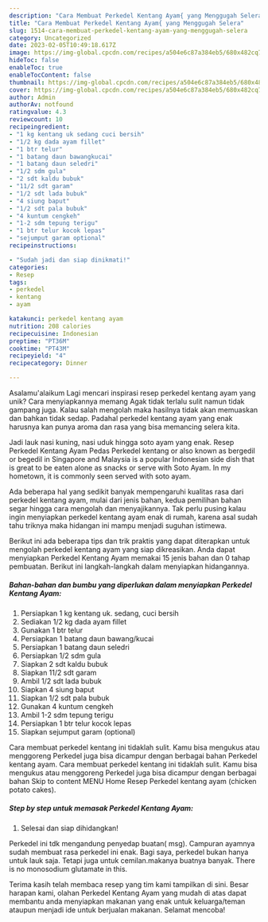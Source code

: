 ```yaml
---
description: "Cara Membuat Perkedel Kentang Ayam{ yang Menggugah Selera"
title: "Cara Membuat Perkedel Kentang Ayam{ yang Menggugah Selera"
slug: 1514-cara-membuat-perkedel-kentang-ayam-yang-menggugah-selera
category: Uncategorized
date: 2023-02-05T10:49:18.617Z
image: https://img-global.cpcdn.com/recipes/a504e6c87a384eb5/680x482cq70/perkedel-kentang-ayam-foto-resep-utama.jpg
hideToc: false
enableToc: true
enableTocContent: false
thumbnail: https://img-global.cpcdn.com/recipes/a504e6c87a384eb5/680x482cq70/perkedel-kentang-ayam-foto-resep-utama.jpg
cover: https://img-global.cpcdn.com/recipes/a504e6c87a384eb5/680x482cq70/perkedel-kentang-ayam-foto-resep-utama.jpg
author: Admin
authorAv: notfound
ratingvalue: 4.3
reviewcount: 10
recipeingredient:
- "1 kg kentang uk sedang cuci bersih"
- "1/2 kg dada ayam fillet"
- "1 btr telur"
- "1 batang daun bawangkucai"
- "1 batang daun seledri"
- "1/2 sdm gula"
- "2 sdt kaldu bubuk"
- "11/2 sdt garam"
- "1/2 sdt lada bubuk"
- "4 siung baput"
- "1/2 sdt pala bubuk"
- "4 kuntum cengkeh"
- "1-2 sdm tepung terigu"
- "1 btr telur kocok lepas"
- "sejumput garam optional"
recipeinstructions:

- "Sudah jadi dan siap dinikmati!"
categories:
- Resep
tags:
- perkedel
- kentang
- ayam

katakunci: perkedel kentang ayam 
nutrition: 208 calories
recipecuisine: Indonesian
preptime: "PT36M"
cooktime: "PT43M"
recipeyield: "4"
recipecategory: Dinner

---
```



Asalamu'alaikum Lagi mencari inspirasi resep perkedel kentang ayam yang unik? Cara menyiapkannya memang Agak tidak terlalu sulit namun tidak gampang juga. Kalau salah mengolah maka hasilnya tidak akan memuaskan dan bahkan tidak sedap. Padahal perkedel kentang ayam yang enak harusnya kan punya aroma dan rasa yang bisa memancing selera kita.


Jadi lauk nasi kuning, nasi uduk hingga soto ayam yang enak. Resep Perkedel Kentang Ayam Pedas Perkedel kentang or also known as bergedil or begedil in Singapore and Malaysia is a popular Indonesian side dish that is great to be eaten alone as snacks or serve with Soto Ayam. In my hometown, it is commonly seen served with soto ayam.

Ada beberapa hal yang sedikit banyak mempengaruhi kualitas rasa dari perkedel kentang ayam, mulai dari jenis bahan, kedua pemilihan bahan segar hingga cara mengolah dan menyajikannya. Tak perlu pusing kalau ingin menyiapkan perkedel kentang ayam enak di rumah, karena asal sudah tahu triknya maka hidangan ini mampu menjadi suguhan istimewa.


Berikut ini ada beberapa tips dan trik praktis yang dapat diterapkan untuk mengolah perkedel kentang ayam yang siap dikreasikan. Anda dapat menyiapkan Perkedel Kentang Ayam memakai 15 jenis bahan dan 0 tahap pembuatan. Berikut ini langkah-langkah dalam menyiapkan hidangannya.

<!--inarticleads1-->

##### Bahan-bahan dan bumbu yang diperlukan dalam menyiapkan Perkedel Kentang Ayam:

1. Persiapkan 1 kg kentang uk. sedang, cuci bersih
1. Sediakan 1/2 kg dada ayam fillet
1. Gunakan 1 btr telur
1. Persiapkan 1 batang daun bawang/kucai
1. Persiapkan 1 batang daun seledri
1. Persiapkan 1/2 sdm gula
1. Siapkan 2 sdt kaldu bubuk
1. Siapkan 11/2 sdt garam
1. Ambil 1/2 sdt lada bubuk
1. Siapkan 4 siung baput
1. Siapkan 1/2 sdt pala bubuk
1. Gunakan 4 kuntum cengkeh
1. Ambil 1-2 sdm tepung terigu
1. Persiapkan 1 btr telur kocok lepas
1. Siapkan sejumput garam (optional)


Cara membuat perkedel kentang ini tidaklah sulit. Kamu bisa mengukus atau menggoreng Perkedel juga bisa dicampur dengan berbagai bahan Perkedel kentang ayam. Cara membuat perkedel kentang ini tidaklah sulit. Kamu bisa mengukus atau menggoreng Perkedel juga bisa dicampur dengan berbagai bahan Skip to content MENU Home Resep Perkedel kentang ayam (chicken potato cakes). 

<!--inarticleads2-->

##### Step by step untuk memasak Perkedel Kentang Ayam:


1. Selesai dan siap dihidangkan!

Perkedel ini tdk mengandung penyedap buatan( msg). Campuran ayamnya sudah membuat rasa perkedel ini enak. Bagi saya, perkedel bukan hanya untuk lauk saja. Tetapi juga untuk cemilan.makanya buatnya banyak. There is no monosodium glutamate in this. 

Terima kasih telah membaca resep yang tim kami tampilkan di sini. Besar harapan kami, olahan Perkedel Kentang Ayam yang mudah di atas dapat membantu anda menyiapkan makanan yang enak untuk keluarga/teman ataupun menjadi ide untuk berjualan makanan. Selamat mencoba!
